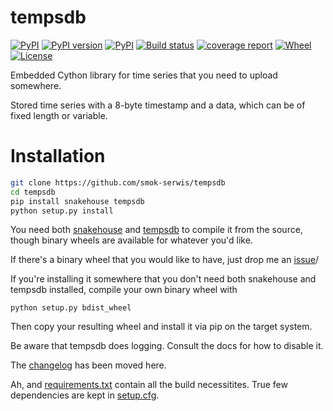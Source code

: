 # tempsdb

[![PyPI](https://img.shields.io/pypi/pyversions/tempsdb.svg)](https://pypi.python.org/pypi/tempsdb)
[![PyPI version](https://badge.fury.io/py/tempsdb.svg)](https://badge.fury.io/py/tempsdb)
[![PyPI](https://img.shields.io/pypi/implementation/tempsdb.svg)](https://pypi.python.org/pypi/tempsdb)
[![Build status](https://git.dms-serwis.com.pl/smokserwis/tempsdb/badges/master/pipeline.svg)](https://git.dms-serwis.com.pl/smokserwis/tempsdb)
[![coverage report](https://git.dms-serwis.com.pl/smokserwis/tempsdb/badges/master/coverage.svg)](https://git.dms-serwis.com.pl/smokserwis/tempsdb/-/commits/develop)
[![Wheel](https://img.shields.io/pypi/wheel/tempsdb.svg)](https://pypi.org/project/tempsdb/)
[![License](https://img.shields.io/pypi/l/tempsdb)](https://github.com/smok-serwis/tempsdb)

Embedded Cython library for time series that you need to upload somewhere.

Stored time series with a 8-byte timestamp and a data, which can be of
fixed length or variable.

# Installation

```bash
git clone https://github.com/smok-serwis/tempsdb
cd tempsdb
pip install snakehouse tempsdb
python setup.py install
```

You need both [snakehouse](https://pypi.org/project/snakehouse/1.2.2/)
and [tempsdb](https://pypi.org/project/tempsdb/) to compile it from the source,
though binary wheels are available for whatever you'd like.

If there's a binary wheel that you would like to have, 
just drop me an [issue](https://github.com/smok-serwis/tempsdb/issues/new)/
 
If you're installing it somewhere that you don't need both snakehouse
and tempsdb installed, compile your own binary wheel with

```
python setup.py bdist_wheel
```

Then copy your resulting wheel and install it via pip on the target system.

Be aware that tempsdb does logging. 
Consult the docs for how to disable it.

The [changelog](CHANGELOG.md) has been moved here.

Ah, and [requirements.txt](requirements.txt) contain all the build necessitites.
True few dependencies are kept in [setup.cfg](setup.cfg).